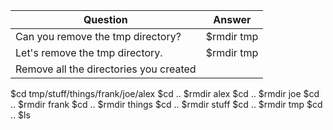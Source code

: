 |Question|Answer|
|---|---|
|Can you remove the tmp directory?|$rmdir tmp|
|Let's remove the tmp directory.|$rmdir tmp|
|Remove all the directories you created| 
$cd tmp/stuff/things/frank/joe/alex
$cd ..
$rmdir alex
$cd ..
$rmdir joe
$cd ..
$rmdir frank
$cd ..
$rmdir things
$cd ..
$rmdir stuff
$cd ..
$rmdir tmp
$cd ..
$ls

